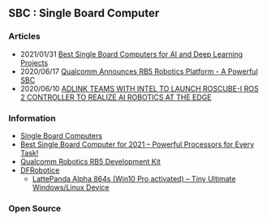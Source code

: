 ## SBC : Single Board Computer 



### Articles
- 2021/01/31 [Best Single Board Computers for AI and Deep Learning Projects](https://itsfoss.com/best-sbc-for-ai/)
- 2020/06/17 [Qualcomm Announces RB5 Robotics Platform - A Powerful SBC](https://www.anandtech.com/show/15856/qualcomm-announces-rb5-robotics-platform-a-powerful-sbc)
- 2020/06/10 [ADLINK TEAMS WITH INTEL TO LAUNCH ROSCUBE-I ROS 2 CONTROLLER TO REALIZE AI ROBOTICS AT THE EDGE](https://www.electronics-lab.com/adlink-teams-intel-launch-roscube-ros-2-controller-realize-ai-robotics-edge/)



### Information
- [Single Board Computers](https://www.explainingcomputers.com/sbc.html)
- [Best Single Board Computer for 2021 – Powerful Processors for Every Task!](https://www.onesdr.com/best-single-board-computer/)
- [Qualcomm Robotics RB5 Development Kit](https://developer.qualcomm.com/qualcomm-robotics-rb5-kit)
- [DFRobotice](https://www.dfrobot.com/product-1729.html)
    - [LattePanda Alpha 864s (Win10 Pro activated) – Tiny Ultimate Windows/Linux Device](https://www.dfrobot.com/product-1729.html)


### Open Source




